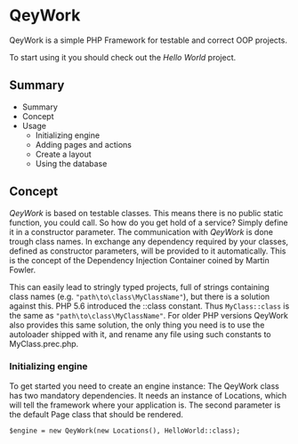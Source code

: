 # QeyWork #

QeyWork is a simple PHP Framework for testable and correct OOP projects. 

To start using it you should check out the *Hello World* project.

## Summary ##

* Summary
* Concept
* Usage
    - Initializing engine
    - Adding pages and actions
    - Create a layout
    - Using the database

## Concept ##

*QeyWork* is based on testable classes. This means there is no public static function, you could call. So how do you get hold of a service? Simply define it in a constructor parameter. The communication with *QeyWork* is done trough class names. In exchange any dependency required by your classes, defined as constructor parameters, will be provided to it automatically. This is the concept of the Dependency Injection Container coined by Martin Fowler.

This can easily lead to stringly typed projects, full of strings containing class names (e.g. `"path\to\class\MyClassName"`), but there is a solution against this. PHP 5.6 introduced the ::class constant. Thus `MyClass::class` is the same as `"path\to\class\MyClassName"`. For older PHP versions QeyWork also provides this same solution, the only thing you need is to use the autoloader shipped with it, and rename any file using such constants to MyClass.prec.php.

### Initializing engine ###

To get started you need to create an engine instance: The QeyWork class has two mandatory dependencies. It needs an instance of Locations, which will tell the framework where your application is. The second parameter is the default Page class that should be rendered.

```
$engine = new QeyWork(new Locations(), HelloWorld::class);
```